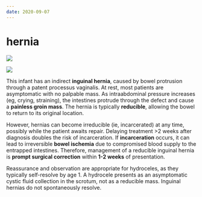 ```yaml
---
date: 2020-09-07
---
```


# hernia

<!-- children inguinal hernia management -->

![](https://photos.thisispiggy.com/file/wikiFiles/image-20200713173005963.png)

![](https://photos.thisispiggy.com/file/wikiFiles/image-20200713173023479.png)

This infant has an indirect **inguinal hernia**, caused by bowel protrusion through a patent processus vaginalis.  At rest, most patients are asymptomatic with no palpable mass. As  intraabdominal pressure increases (eg, crying, straining), the  intestines protrude through the defect and cause a **painless groin mass**. The hernia is typically **reducible**, allowing the bowel to return to its original location.

However, hernias can become irreducible (ie, incarcerated) at any time, possibly while the patient awaits repair. Delaying treatment >2 weeks after  diagnosis doubles the risk of incarceration. If **incarceration** occurs, it can lead to irreversible **bowel ischemia** due to compromised blood supply to the entrapped intestines. Therefore, management of a reducible inguinal hernia is **prompt surgical correction** within **1-2 weeks** of presentation.

Reassurance and observation are appropriate for hydroceles, as they typically self-resolve by age 1. A hydrocele presents as an  asymptomatic cystic fluid collection in the scrotum, not as a reducible  mass. Inguinal hernias do not spontaneously resolve.
